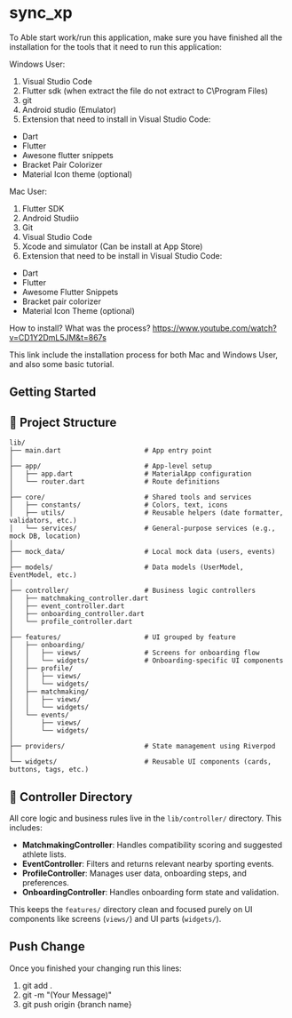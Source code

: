 # sync_xp

To Able start work/run this application, make sure you have finished all the installation for the tools that it need to run this application:

Windows User:
1) Visual Studio Code
2) Flutter sdk (when extract the file do not extract to  C\Program Files)
3) git
4) Android studio (Emulator)
5) Extension that need to install in Visual Studio Code: 
 - Dart
 - Flutter
 - Awesone flutter snippets
 - Bracket Pair Colorizer
 - Material Icon theme (optional)

Mac User:
1) Flutter SDK 
2) Android Studiio
3) Git
4) Visual Studio Code
5) Xcode and simulator (Can be install at App Store)
6) Extension that need to be install in Visual Studio Code:
 - Dart
 - Flutter
 - Awesome Flutter Snippets
 - Bracket pair colorizer
 - Material Icon Theme (optional)

 How to install? What was the process?
https://www.youtube.com/watch?v=CD1Y2DmL5JM&t=867s

This link include the installation process for both Mac and Windows User, and also some basic tutorial.

## Getting Started

## 📁 Project Structure

```text
lib/
├── main.dart                     # App entry point
│
├── app/                          # App-level setup
│   ├── app.dart                  # MaterialApp configuration
│   └── router.dart               # Route definitions
│
├── core/                         # Shared tools and services
│   ├── constants/                # Colors, text, icons
│   ├── utils/                    # Reusable helpers (date formatter, validators, etc.)
│   └── services/                 # General-purpose services (e.g., mock DB, location)
│
├── mock_data/                    # Local mock data (users, events)
│
├── models/                       # Data models (UserModel, EventModel, etc.)
│
├── controller/                   # Business logic controllers
│   ├── matchmaking_controller.dart
│   ├── event_controller.dart
│   ├── onboarding_controller.dart
│   └── profile_controller.dart
│
├── features/                     # UI grouped by feature
│   ├── onboarding/
│   │   ├── views/                # Screens for onboarding flow
│   │   └── widgets/              # Onboarding-specific UI components
│   ├── profile/
│   │   ├── views/
│   │   └── widgets/
│   ├── matchmaking/
│   │   ├── views/
│   │   └── widgets/
│   └── events/
│       ├── views/
│       └── widgets/
│
├── providers/                    # State management using Riverpod
│
└── widgets/                      # Reusable UI components (cards, buttons, tags, etc.)

```



## 🧠 Controller Directory

All core logic and business rules live in the `lib/controller/` directory. This includes:

- **MatchmakingController**: Handles compatibility scoring and suggested athlete lists.
- **EventController**: Filters and returns relevant nearby sporting events.
- **ProfileController**: Manages user data, onboarding steps, and preferences.
- **OnboardingController**: Handles onboarding form state and validation.

This keeps the `features/` directory clean and focused purely on UI components like screens (`views/`) and UI parts (`widgets/`).

## Push Change
Once you finished your changing run this lines:
1) git add .
2) git -m "(Your Message)"
3) git push origin {branch name}